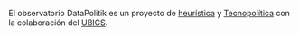El observatorio DataPolitik es un proyecto de [heurística](https://heuristica.barcelona) y [Tecnopolítica](https://tecnopolitica.net) con la colaboración del [UBICS](https://ubics.ub.edu).

